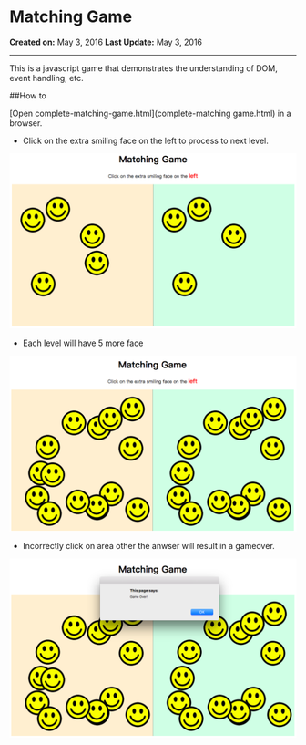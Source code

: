 # Matching Game
**Created on:** May 3, 2016
**Last Update:** May 3, 2016

---
This is a javascript game that demonstrates the understanding of DOM, event handling, etc.

##How to

[Open complete-matching-game.html](complete-matching game.html) in a browser.

- Click on the extra smiling face on the left to process to next level.

![gameplay-1](gameplay-1.png)

- Each level will have 5 more face

![gameplay-2](gameplay-2.png)

- Incorrectly click on area other the anwser will result in a gameover.

![gameplay-3](gameplay-3.png)